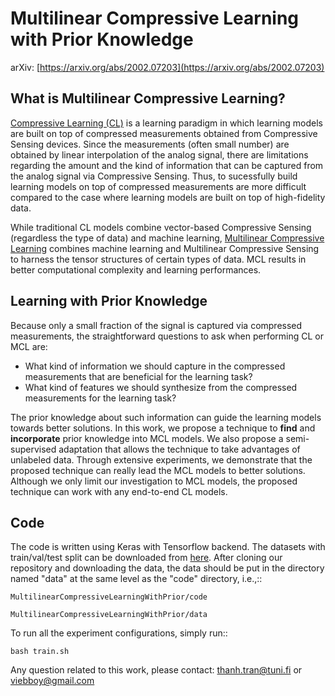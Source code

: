 # Multilinear Compressive Learning with Prior Knowledge
arXiv: [https://arxiv.org/abs/2002.07203](https://arxiv.org/abs/2002.07203)

What is Multilinear Compressive Learning?
------------------------------------------

[Compressive Learning (CL)](https://arxiv.org/abs/1610.09615) is a learning paradigm in which learning models are built on top of compressed measurements obtained from Compressive Sensing devices. Since the measurements (often small number) are obtained by linear interpolation of the analog signal, there are limitations regarding the amount and the kind of information that can be captured from the analog signal via Compressive Sensing. Thus, to sucessfully build learning models on top of compressed measurements are more difficult compared to the case where learning models are built on top of high-fidelity data. 

While traditional CL models combine vector-based Compressive Sensing (regardless the type of data) and machine learning, [Multilinear Compressive Learning](https://arxiv.org/abs/1905.07481) combines machine learning and Multilinear Compressive Sensing to harness the tensor structures of certain types of data. MCL results in better computational complexity and learning performances. 

Learning with Prior Knowledge
-------------------------------

Because only a small fraction of the signal is captured via compressed measurements, the straightforward questions to ask when performing CL or MCL are:

* What kind of information we should capture in the compressed measurements that are beneficial for the learning task?
* What kind of features we should synthesize from the compressed measurements for the learning task?

The prior knowledge about such information can guide the learning models towards better solutions. In this work, we propose a technique to **find** and **incorporate** prior knowledge into MCL models. We also propose a semi-supervised adaptation that allows the technique to take advantages of unlabeled data. Through extensive experiments, we demonstrate that the proposed technique can really lead the MCL models to better solutions. Although we only limit our investigation to MCL models, the proposed technique can work with any end-to-end CL models. 

Code
-----

The code is written using Keras with Tensorflow backend. The datasets with train/val/test split can be downloaded from [here](https://bit.ly/2m7CaXW). After cloning our repository and downloading the data, the data should be put in the directory named "data" at the same level as the "code" directory, i.e.,::

	MultilinearCompressiveLearningWithPrior/code

	MultilinearCompressiveLearningWithPrior/data


To run all the experiment configurations, simply run::

	bash train.sh

Any question related to this work, please contact: thanh.tran@tuni.fi or viebboy@gmail.com


